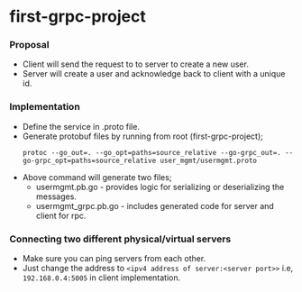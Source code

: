 # first-grpc-project

### Proposal

- Client will send the request to to server to create a new user.
- Server will create a user and acknowledge back to client with a unique id.

### Implementation
- Define the service in .proto file.
- Generate protobuf files by running from root (first-grpc-project);
    ```
    protoc --go_out=. --go_opt=paths=source_relative --go-grpc_out=. --go-grpc_opt=paths=source_relative user_mgmt/usermgmt.proto
    ```
- Above command will generate two files;
    - usermgmt.pb.go - provides logic for serializing or deserializing the messages.
    - usermgmt_grpc.pb.go - includes generated code for server and client for rpc.

### Connecting two different physical/virtual servers
- Make sure you can ping servers from each other.
- Just change the address to `<ipv4 address of server:<server port>>` i.e, `192.168.0.4:5005` in client implementation.

